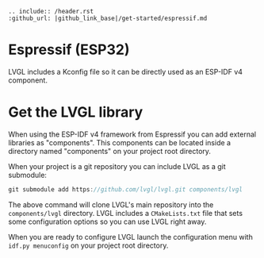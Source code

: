 ```eval_rst
.. include:: /header.rst 
:github_url: |github_link_base|/get-started/espressif.md
```

# Espressif (ESP32)
LVGL includes a Kconfig file so it can be directly used as an ESP-IDF v4 component.

# Get the LVGL library

When using the ESP-IDF v4 framework from Espressif you can add external libraries as "components". This components can be located inside a directory named "components" on your project root directory.

When your project is a git repository you can include LVGL as a git submodule:

```c
git submodule add https://github.com/lvgl/lvgl.git components/lvgl
```

The above command will clone LVGL's main repository into the `components/lvgl` directory. LVGL includes a `CMakeLists.txt` file that sets some configuration options so you can use LVGL right away.

When you are ready to configure LVGL launch the configuration menu with `idf.py menuconfig` on your project root directory.
